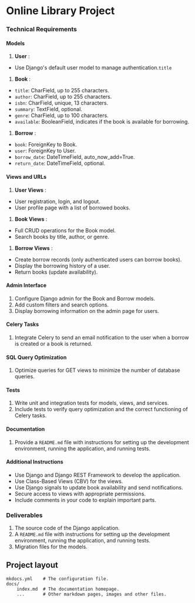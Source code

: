 # Online Library Project 

### Technical Requirements

#### Models

1. **User** :

* Use Django's default user model to manage authentication.`title`

1. **Book** :

* `title`: CharField, up to 255 characters.
* `author`: CharField, up to 255 characters.
* `isbn`: CharField, unique, 13 characters.
* `summary`: TextField, optional.
* `genre`: CharField, up to 100 characters.
* `available`: BooleanField, indicates if the book is available for borrowing.

1. **Borrow** :

* `book`: ForeignKey to Book.
* `user`: ForeignKey to User.
* `borrow_date`: DateTimeField, auto_now_add=True.
* `return_date`: DateTimeField, optional.

#### Views and URLs

1. **User Views** :

* User registration, login, and logout.
* User profile page with a list of borrowed books.

1. **Book Views** :

* Full CRUD operations for the Book model.
* Search books by title, author, or genre.

1. **Borrow Views** :

* Create borrow records (only authenticated users can borrow books).
* Display the borrowing history of a user.
* Return books (update availability).

#### Admin Interface

1. Configure Django admin for the Book and Borrow models.
2. Add custom filters and search options.
3. Display borrowing information on the admin page for users.

#### Celery Tasks

1. Integrate Celery to send an email notification to the user when a borrow is created or a book is returned.

#### SQL Query Optimization

1. Optimize queries for GET views to minimize the number of database queries.

#### Tests

1. Write unit and integration tests for models, views, and services.
2. Include tests to verify query optimization and the correct functioning of Celery tasks.

#### Documentation

1. Provide a `README.md` file with instructions for setting up the development environment, running the application, and running tests.

#### Additional Instructions

* Use Django and Django REST Framework to develop the application.
* Use Class-Based Views (CBV) for the views.
* Use Django signals to update book availability and send notifications.
* Secure access to views with appropriate permissions.
* Include comments in your code to explain important parts.

### Deliverables

1. The source code of the Django application.
2. A `README.md` file with instructions for setting up the development environment, running the application, and running tests.
3. Migration files for the models.

## Project layout

    mkdocs.yml    # The configuration file.
    docs/
        index.md  # The documentation homepage.
        ...       # Other markdown pages, images and other files.
